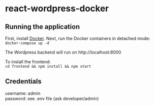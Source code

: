 # react-wordpress-docker

## Running the application
First, install [Docker](https://www.docker.com/). Next, run the Docker containers in detached mode:  
`docker-compose up -d`

The Wordpress backend will run on http://localhost:8000

To install the frontend:  
`cd frontend && npm install && npm start`

## Credentials
username: admin  
password: see .env file (ask developer/admin)
